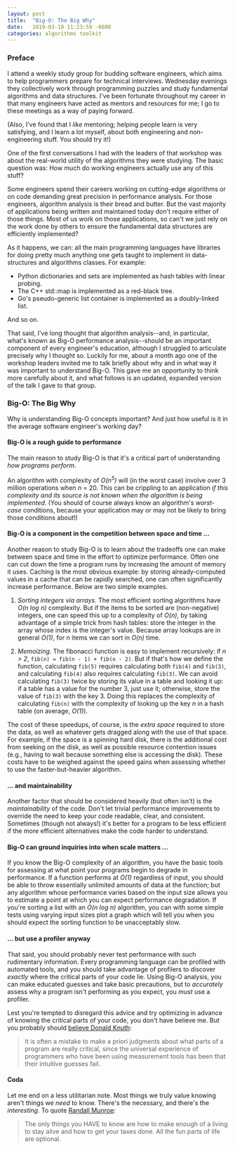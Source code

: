 ```yaml
---
layout: post
title:  "Big-O: The Big Why"
date:   2019-03-10 11:23:59 -0600
categories: algorithms toolkit
---
```

### Preface

I attend a weekly study group for budding software engineers, which aims to help
programmers prepare for technical interviews. Wednesday evenings they
collectively work through programming puzzles and study fundamental algorithms
and data structures. I've been fortunate throughout my career in that many
engineers have acted as mentors and resources for me; I go to these meetings as
a way of paying forward.

(Also, I've found that I _like_ mentoring; helping people learn is very
satisfying, and I learn a lot myself, about both engineering and non-engineering
stuff. You should try it!)

One of the first conversations I had with the leaders of that workshop was about
the real-world utility of the algorithms they were studying. The basic question
was: How much do working engineers actually use any of this stuff?

Some engineers spend their careers working on cutting-edge algorithms or on code
demanding great precision in performance analysis. For those engineers,
algorithm analysis is their bread and butter. But the vast majority of
applications being written and maintained today don't require either of those
things. Most of us work on those applications, so can't we just rely on the work
done by others to ensure the fundamental data structures are efficiently
implemented?

As it happens, we can: all the main programming languages have libraries for
doing pretty much anything one gets taught to implement in data-structures and
algorithms classes. For example:
  - Python dictionaries and sets are implemented as hash tables with linear
    probing.
  - The C++ std::map is implemented as a red-black tree.
  - Go's pseudo-generic list container is implemented as a doubly-linked list.

And so on.

That said, I've long thought that algorithm analysis--and, in particular, what's
known as Big-O performance analysis--should be an important component of every
engineer's education, although I struggled to articulate precisely why I thought
so. Luckily for me, about a month ago one of the workshop leaders invited me to
talk briefly about why and in what way it was important to understand Big-O.
This gave me an opportunity to think more carefully about it, and what follows
is an updated, expanded version of the talk I gave to that group.

### Big-O: The Big Why

Why is understanding Big-O concepts important? And just how useful is it in the
average software engineer's working day?

#### Big-O is a rough guide to performance

The main reason to study Big-O is that it's a critical part of understanding
_how programs perform_.

An algorithm with complexity of _O(n<sup>5</sup>)_ will (in the worst
case) involve over 3 million operations when _n_ = 20. This can be crippling to
an application _if this complexity and its source is not known when the
algorithm is being implemented_. (You should of course always know an
algorithm's _worst-case_ conditions, because your application may or may not be
likely to bring those conditions about!)

#### Big-O is a component in the competition between space and time ...

Another reason to study Big-O is to learn about the tradeoffs one can make
between space and time in the effort to optimize performance. Often one can cut
down the time a program runs by increasing the amount of memory it uses. Caching
is the most obvious example: by storing already-computed values in a cache that
can be rapidly searched, one can often significantly increase performance. Below
are two simple examples.

1. _Sorting integers via arrays_. The most efficient sorting algorithms have
   _O(n log n)_ complexity.  But if the items to be sorted are (non-negative)
   integers, one can speed this up to a complexity of _O(n)_, by taking
   advantage of a simple trick from hash tables: store the integer in the array
   whose index is the integer's value.  Because array lookups are in general
   _O(1)_, for _n_ items we can sort in _O(n)_ time.

2. _Memoizing_. The fibonacci function is easy to implement recursively: if _n >
   2_, `fib(n) = fib(n - 1) + fib(n - 2)`. But if that's how we define the
   function, calculating `fib(5)` requires calculating both `fib(4)` and
   `fib(3)`, and calculating `fib(4)` also requires calculating `fib(3)`. We can
   avoid calculating `fib(3)` twice by storing its value in a table and looking
   it up: if a table has a value for the number 3, just use it; otherwise, store
   the value of `fib(3)` with the key 3. Doing this replaces the complexity of
   calculating `fib(n)` with the complexity of looking up the key _n_ in a hash
   table (on average, _O(1)_).

The cost of these speedups, of course, is the _extra space_ required to store
the data, as well as whatever gets dragged along with the use of that space. For
example, if the space is a spinning hard disk, there is the additional cost from
seeking on the disk, as well as possible resource contention issues (e.g.,
having to wait because something else is accessing the disk). These costs have
to be weighed against the speed gains when assessing whether to use the
faster-but-heavier algorithm.

#### ... and maintainability

Another factor that should be considered heavily (but often isn't) is the
_maintainability_ of the code. Don't let trivial performance improvements to
override the need to keep your code readable, clear, and consistent. Sometimes
(though not always!) it's better for a program to be less efficient if the more
efficient alternatives make the code harder to understand.

#### Big-O can ground inquiries into when scale matters ...

If you know the Big-O complexity of an algorithm, you have the basic tools for
assessing at what point your programs begin to degrade in performance. If a
function performs at _O(1)_ regardless of input, you should be able to throw
essentially unlimited amounts of data at the function; but any algorithm whose
performance varies based on the input size allows you to estimate a point at
which you can expect performance degradation. If you're sorting a list with an
_O(n log n)_ algorithm, you can with some simple tests using varying input sizes
plot a graph which will tell you when you should expect the sorting function to
be unacceptably slow.

#### ... but use a profiler anyway

That said, you should probably never test performance with such rudimentary
information. Every programming language can be profiled with automated tools,
and you should take advantage of profilers to discover _exactly_ where the
critical parts of your code lie. Using Big-O analysis, you can make educated
guesses and take basic precautions, but to _accurately_ assess why a program
isn't performing as you expect, you _must_ use a profiler.

Lest you're tempted to disregard this advice and try optimizing in advance of
knowing the critical parts of your code, you don't have believe me. But you
probably should [believe Donald
Knuth](http://www.cs.sjsu.edu/~mak/CS185C/KnuthStructuredProgrammingGoTo.pdf):

>It is often a mistake to make a priori judgments about what parts of a program
>are really critical, since the universal experience of programmers who have
>been using measurement tools has been that their intuitive guesses fail.

#### Coda

Let me end on a less utilitarian note. Most things we truly value knowing aren't
things we _need_ to know. There's the necessary, and there's the _interesting_.
To quote [Randall Munroe](https://www.xkcd.com/1050/):

>The only things you HAVE to know are how to make enough of a living to stay alive
>and how to get your taxes done. All the fun parts of life are optional.

